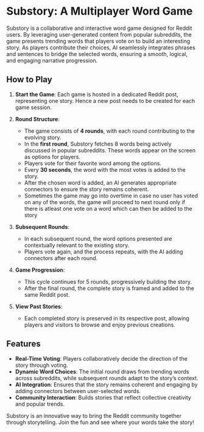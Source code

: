 
# Substory: A Multiplayer Word Game

Substory is a collaborative and interactive word game designed for Reddit users. By leveraging user-generated content from popular subreddits, the game presents trending words that players vote on to build an interesting story. As players contribute their choices, AI seamlessly integrates phrases and sentences to bridge the selected words, ensuring a smooth, logical, and engaging narrative progression.

## How to Play

1. **Start the Game**: Each game is hosted in a dedicated Reddit post, representing one story. Hence a new post needs to be created for each game session.

2. **Round Structure**:
   - The game consists of **4 rounds**, with each round contributing to the evolving story.
   - In the **first round**, Substory fetches 8 words being actively discussed in popular subreddits. These words appear on the screen as options for players.
   - Players vote for their favorite word among the options.
   - Every **30 seconds**, the word with the most votes is added to the story.
   - After the chosen word is added, an AI generates appropriate connectors to ensure the story remains coherent.
   - Sometimes the game may go into overtime in case no user has voted on any of the words, the game will proceed to next round only if there is atleast one vote on a word which can then be added to the story 

3. **Subsequent Rounds**:
   - In each subsequent round, the word options presented are contextually relevant to the existing story.
   - Players vote again, and the process repeats, with the AI adding connectors after each round.

4. **Game Progression**:
   - This cycle continues for 5 rounds, progressively building the story.
   - After the final round, the complete story is framed and added to the same Reddit post.

5. **View Past Stories**:
   - Each completed story is preserved in its respective post, allowing players and visitors to browse and enjoy previous creations.

## Features
- **Real-Time Voting**: Players collaboratively decide the direction of the story through voting.
- **Dynamic Word Choices**: The initial round draws from trending words across subreddits, while subsequent rounds adapt to the story’s context.
- **AI Integration**: Ensures that the story remains coherent and engaging by adding connectors between user-selected words.
- **Community Interaction**: Builds stories that reflect collective creativity and popular trends.

Substory is an innovative way to bring the Reddit community together through storytelling. Join the fun and see where your words take the story!
